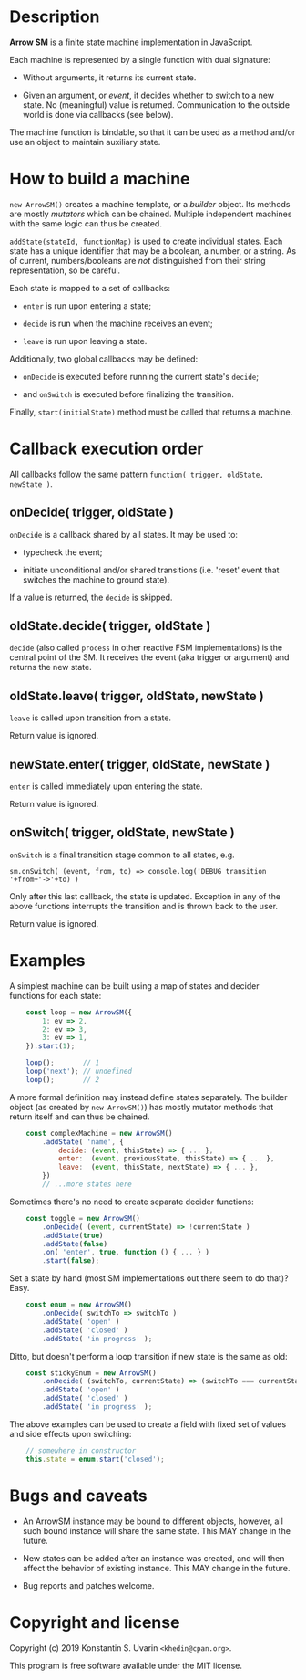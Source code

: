 # Description

**Arrow SM** is a finite state machine implementation in JavaScript.

Each machine is represented by a single function with dual signature:

* Without arguments, it returns its current state.

* Given an argument, or _event_, it decides whether to switch to a new state.
No (meaningful) value is returned.
Communication to the outside world is done via callbacks (see below).

The machine function is bindable, so that it can be used as a method
and/or use an object to maintain auxiliary state.

# How to build a machine

`new ArrowSM()` creates a machine template, or a  _builder_ object.
Its methods are mostly _mutators_ which can be chained.
Multiple independent machines with the same logic can thus be created.

`addState(stateId, functionMap)` is used to create individual states.
Each state has a unique identifier that may be a boolean, a number, or a string.
As of current, numbers/booleans are _not_ distinguished
from their string representation, so be careful.

Each state is mapped to a set of callbacks:

* `enter` is run upon entering a state;

* `decide` is run when the machine receives an event;

* `leave` is run upon leaving a state.

Additionally, two global callbacks may be defined:

* `onDecide` is executed before running the current state's `decide`;

* and `onSwitch` is executed before finalizing the transition.

Finally, `start(initialState)` method must be called
that returns a machine.

# Callback execution order

All callbacks follow the same pattern
`function( trigger, oldState, newState )`.

## onDecide( trigger, oldState )

`onDecide` is a callback shared by all states. It may be used to:

* typecheck the event;

* initiate unconditional and/or shared transitions
(i.e. 'reset' event that switches the machine to ground state).

If a value is returned, the `decide` is skipped.

## oldState.decide( trigger, oldState )

`decide` (also called `process` in other reactive FSM implementations)
is the central point of the SM.
It receives the event (aka trigger or argument) and returns the new state.

## oldState.leave( trigger, oldState, newState )

`leave` is called upon transition from a state.

Return value is ignored.

## newState.enter( trigger, oldState, newState )

`enter` is called immediately upon entering the state.

Return value is ignored.

## onSwitch( trigger, oldState, newState )

`onSwitch` is a final transition stage common to all states, e.g.

    sm.onSwitch( (event, from, to) => console.log('DEBUG transition '+from+'->'+to) )

Only after this last callback, the state is updated.
Exception in any of the above functions interrupts the transition
and is thrown back to the user.

Return value is ignored.

# Examples

A simplest machine can be built using a map of states and decider functions
for each state:

```javascript
    const loop = new ArrowSM({
        1: ev => 2,
        2: ev => 3,
        3: ev => 1,
    }).start(1);

    loop();       // 1
    loop('next'); // undefined
    loop();       // 2
```

A more formal definition may instead define states separately.
The builder object (as created by `new ArrowSM()`) has mostly
mutator methods that return itself and can thus be chained.

```javascript
    const complexMachine = new ArrowSM()
        .addState( 'name', {
            decide: (event, thisState) => { ... },
            enter:  (event, previousState, thisState) => { ... },
            leave:  (event, thisState, nextState) => { ... },
        })
        // ...more states here
```

Sometimes there's no need to create separate decider functions:

```javascript
    const toggle = new ArrowSM()
        .onDecide( (event, currentState) => !currentState )
        .addState(true)
        .addState(false)
        .on( 'enter', true, function () { ... } )
        .start(false);
```

Set a state by hand (most SM implementations out there seem to do that)? Easy.

```javascript
    const enum = new ArrowSM()
        .onDecide( switchTo => switchTo )
        .addState( 'open' )
        .addState( 'closed' )
        .addState( 'in progress' );
```

Ditto, but doesn't perform a loop transition if new state is the same as old:

```javascript
    const stickyEnum = new ArrowSM()
        .onDecide( (switchTo, currentState) => (switchTo === currentState) ? undefined : switchTo )
        .addState( 'open' )
        .addState( 'closed' )
        .addState( 'in progress' );
```

The above examples can be used to create a field with fixed set of values
and side effects upon switching:

```javascript
    // somewhere in constructor
    this.state = enum.start('closed');
```

# Bugs and caveats

* An ArrowSM instance may be bound to different objects, however,
all such bound instance will share the same state.
This MAY change in the future.

* New states can be added after an instance was created,
and will then affect the behavior of existing instance.
This MAY change in the future.

* Bug reports and patches welcome.

# Copyright and license

Copyright (c) 2019 Konstantin S. Uvarin `<khedin@cpan.org>`.

This program is free software available under the MIT license.

